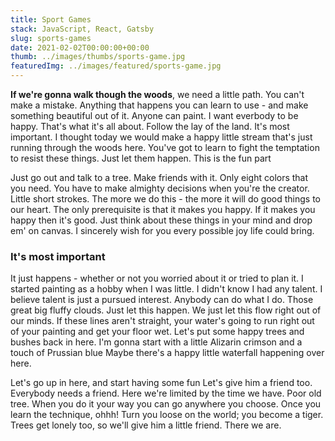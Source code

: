 ```yaml
---
title: Sport Games
stack: JavaScript, React, Gatsby
slug: sports-games
date: 2021-02-02T00:00:00+00:00
thumb: ../images/thumbs/sports-game.jpg
featuredImg: ../images/featured/sports-game.jpg
---
```


**If we're gonna walk though the woods**, we need a little path. You can't make a mistake. Anything that happens you can learn to use - and make something beautiful out of it. Anyone can paint. I want everbody to be happy. That's what it's all about. Follow the lay of the land. It's most important. I thought today we would make a happy little stream that's just running through the woods here. You've got to learn to fight the temptation to resist these things. Just let them happen. This is the fun part

Just go out and talk to a tree. Make friends with it. Only eight colors that you need. You have to make almighty decisions when you're the creator. Little short strokes. The more we do this - the more it will do good things to our heart. The only prerequisite is that it makes you happy. If it makes you happy then it's good. Just think about these things in your mind and drop em' on canvas. I sincerely wish for you every possible joy life could bring.

### It's most important

It just happens - whether or not you worried about it or tried to plan it. I started painting as a hobby when I was little. I didn't know I had any talent. I believe talent is just a pursued interest. Anybody can do what I do. Those great big fluffy clouds. Just let this happen. We just let this flow right out of our minds. If these lines aren't straight, your water's going to run right out of your painting and get your floor wet. Let's put some happy trees and bushes back in here. I'm gonna start with a little Alizarin crimson and a touch of Prussian blue Maybe there's a happy little waterfall happening over here.

Let's go up in here, and start having some fun Let's give him a friend too. Everybody needs a friend. Here we're limited by the time we have. Poor old tree. When you do it your way you can go anywhere you choose. Once you learn the technique, ohhh! Turn you loose on the world; you become a tiger. Trees get lonely too, so we'll give him a little friend. There we are.